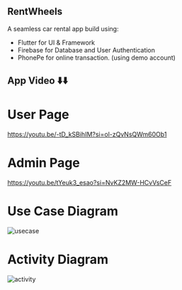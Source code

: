 ## RentWheels

A seamless car rental app build using:
- Flutter for UI & Framework
- Firebase for Database and User Authentication
- PhonePe for online transaction. (using demo account)

## App Video ⬇️⬇️
# User Page
https://youtu.be/-tD_kSBihIM?si=ol-zQvNsQWm60Ob1

# Admin Page
https://youtu.be/tYeuk3_esao?si=NvKZ2MW-HCvVsCeF

# Use Case Diagram
![usecase](https://github.com/user-attachments/assets/16cc4d71-18d3-4f14-9f9e-7af25bb1b96b)

# Activity Diagram
![activity](https://github.com/user-attachments/assets/01bf4a67-a730-4646-9fbd-ddeb6cee6f29)
